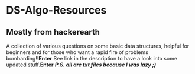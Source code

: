 # DS-Algo-Resources
## Mostly from hackerearth
A collection of various questions on some basic data structures, helpful for beginners and for those who want a rapid fire of problems bombarding!!**Enter**
See link in the description to have a look into some updated stuff.**Enter**
**_P.S. all are txt files because I was lazy ;)_**
